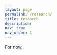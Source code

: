 ```yaml
---
layout: page
permalink: /research/
title: research
description:
nav: true
nav_order: 1
---
```


For now, 
